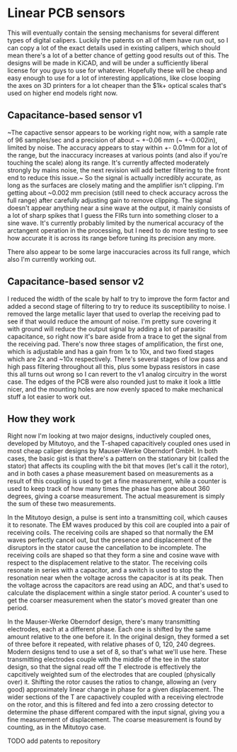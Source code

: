 # Linear PCB sensors
This will eventually contain the sensing mechanisms for several different types of digital calipers.
Luckily the patents on all of them have run out, so I can copy a lot of the exact details used in existing calipers, which should mean there's a lot of a better chance of getting good results out of this.
The designs will be made in KiCAD, and will be under a sufficiently liberal license for you guys to use for whatever.
Hopefully these will be cheap and easy enough to use for a lot of interesting applications, like close looping the axes on 3D printers for a lot cheaper than the $1k+ optical scales that's used on higher end models right now.

## Capacitance-based sensor v1
~The capactive sensor appears to be working right now, with a sample rate of 96 samples/sec and a precision of about ~ +-0.06 mm (~ +-0.002in), limited by noise.
The accuracy appears to stay within +- 0.01mm for a lot of the range, but the inaccuracy increases at various points (and also if you're touching the scale) along its range.
It's currently affected moderately strongly by mains noise, the next revision will add better filtering to the front end to reduce this issue.~
So the signal is actually incredibly accurate, as long as the surfaces are closely mating and the amplifier isn't clipping.
I'm getting about ~0.002 mm precision (still need to check accuracy across the full range) after carefully adjusting gain to remove clipping.
The signal doesn't appear anything near a sine wave at the output, it mainly consists of a lot of sharp spikes that I guess the FIRs turn into something closer to a sine wave.
It's currently probably limited by the numerical accuracy of the arctangent operation in the processing, but I need to do more testing to see how accurate it is across its range before tuning its precision any more.

There also appear to be some large inaccuracies across its full range, which also I'm currently working out.

## Capacitance-based sensor v2
I reduced the width of the scale by half to try to improve the form factor and added a second stage of filtering to try to reduce its susceptibility to noise.
I removed the large metallic layer that used to overlap the receiving pad to see if that would reduce the amount of noise.
I'm pretty sure covering it with ground will reduce the output signal by adding a lot of parasitic capacitance, so right now it's bare aside from a trace to get the signal from the receiving pad.
There's now three stages of amplification, the first one, which is adjustable and has a gain from 1x to 10x, and two fixed stages which are 2x and ~10x respectively.
There's several stages of low pass and high pass filtering throughout all this, plus some bypass resistors in case this all turns out wrong so I can revert to the v1 analog circuitry in the worst case.
The edges of the PCB were also rounded just to make it look a little nicer, and the mounting holes are now evenly spaced to make mechanical stuff a lot easier to work out.

## How they work
Right now I'm looking at two major designs, inductively coupled ones, developed by Mitutoyo, and the T-shaped capacitively coupled ones used in most cheap caliper designs by Mauser-Werke Oberndorf GmbH.
In both cases, the basic gist is that there's a pattern on the stationary bit (called the stator) that affects its coupling with the bit that moves (let's call it the rotor), and in both cases a phase measurement based on measurements as a result of this coupling is used to get a fine measurement, while a counter is used to keep track of how many times the phase has gone about 360 degrees, giving a coarse measurement.
The actual measurement is simply the sum of these two measurements.

In the Mitutoyo design, a pulse is sent into a transmitting coil, which causes it to resonate.
The EM waves produced by this coil are coupled into a pair of receiving coils.
The receiving coils are shaped so that normally the EM waves perfectly cancel out, but the presence and displacement of the disruptors in the stator cause the cancellation to be incomplete.
The receiving coils are shaped so that they form a sine and cosine wave with respect to the displacement relative to the stator.
The receiving coils resonate in series with a capacitor, and a switch is used to stop the resonation near when the voltage across the capacitor is at its peak.
Then the voltage across the capacitors are read using an ADC, and that's used to calculate the displacement within a single stator period.
A counter's used to get the coarser measurement when the stator's moved greater than one period.

In the Mauser-Werke Oberndorf design, there's many transmitting electrodes, each at a different phase.
Each one is shifted by the same amount relative to the one before it.
In the original design, they formed a set of three before it repeated, with relative phases of 0, 120, 240 degrees.
Modern designs tend to use a set of 8, so that's what we'll use here.
These transmitting electrodes couple with the middle of the tee in the stator design, so that the signal read off the T electrode is effectively the capcitively weighted sum of the electrodes that are coupled (physically over) it.
Shifting the rotor causes the ratios to change, allowing an (very good) approximately linear change in phase for a given displacement.
The wider sections of the T are capactively coupled with a receiving electrode on the rotor, and this is filtered and fed into a zero crossing detector to determine the phase different compared with the input signal, giving you a fine measurement of displacement.
The coarse measurement is found by counting, as in the Mitutoyo case.

TODO add patents to repository
